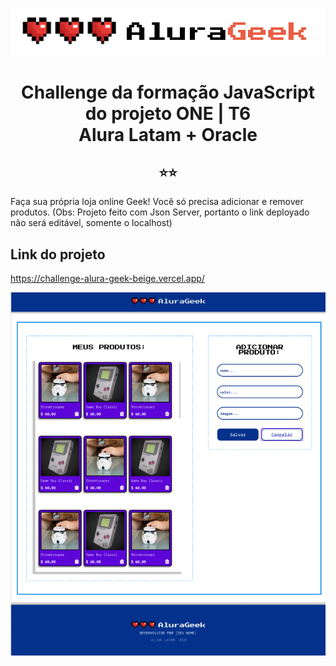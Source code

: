 <div align="center">

![Logo da página](imagens/logo-preta.svg)

</div>

<h1 align="center"> Challenge da formação JavaScript do projeto ONE | T6 <br> Alura Latam + Oracle </h1>

<h2 align="center">⭐⭐</h2>

Faça sua própria loja online Geek! Você só precisa adicionar e remover produtos. 
(Obs: Projeto feito com Json Server, portanto o link deployado não será editável, somente o localhost)

## Link do projeto

https://challenge-alura-geek-beige.vercel.app/

![Print da tela do ALurageek em funcionamento](imagens/print-readme.png)

